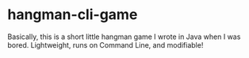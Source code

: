 # hangman-cli-game
Basically, this is a short little hangman game I wrote in Java when I was bored. Lightweight, runs on Command Line, and modifiable!

